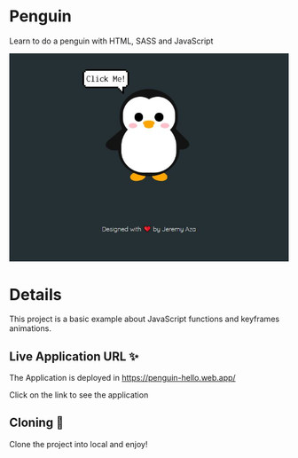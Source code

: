 # Penguin
Learn to do a penguin with HTML, SASS and JavaScript

![Penguin](public/img/penguin.JPG)

# Details
This project is a basic example about JavaScript functions and keyframes animations.

## Live Application URL ✨
The Application is deployed in https://penguin-hello.web.app/

Click on the link to see the application

## Cloning 🔮
Clone the project into local and enjoy!
